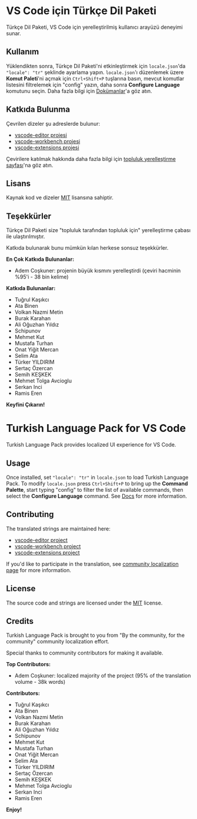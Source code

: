 # VS Code için Türkçe Dil Paketi

Türkçe Dil Paketi, VS Code için yerelleştirilmiş kullanıcı arayüzü deneyimi sunar.

## Kullanım

Yüklendikten sonra, Türkçe Dil Paketi'ni etkinleştirmek için `locale.json`'da `"locale": "tr"` şeklinde ayarlama yapın. `locale.json`'ı düzenlemek üzere **Komut Paleti**'ni açmak için `Ctrl+Shift+P` tuşlarına basın, mevcut komutlar listesini filtrelemek için "config" yazın, daha sonra **Configure Language** komutunu seçin. Daha fazla bilgi için [Dokümanlar](https://go.microsoft.com/fwlink/?LinkId=761051)'a göz atın.

## Katkıda Bulunma

Çevrilen dizeler şu adreslerde bulunur:

* [vscode-editor projesi](https://www.transifex.com/microsoft-oss/vscode-editor/language/hu/)
* [vscode-workbench projesi](https://www.transifex.com/microsoft-oss/vscode-workbench/language/hu/)
* [vscode-extensions projesi](https://www.transifex.com/microsoft-oss/vscode-extensions/language/hu/)

Çevirilere katılmak hakkında daha fazla bilgi için [topluluk yerelleştirme sayfası](https://aka.ms/vscodeloc)'na göz atın.

## Lisans

Kaynak kod ve dizeler [MIT](https://github.com/Microsoft/vscode-loc/blob/master/LICENSE.md) lisansına sahiptir.

## Teşekkürler

Türkçe Dil Paketi size "topluluk tarafından topluluk için" yerelleştirme çabası ile ulaştırılmıştır.

Katkıda bulunarak bunu mümkün kılan herkese sonsuz teşekkürler.

**En Çok Katkıda Bulunanlar:**

* Adem Coşkuner: projenin büyük kısmını yerelleştirdi (çeviri hacminin %95'i - 38 bin kelime)

**Katkıda Bulunanlar:**

* Tuğrul Kaşıkcı
* Ata Binen
* Volkan Nazmi Metin
* Burak Karahan
* Ali Oğuzhan Yıldız
* Schipunov
* Mehmet Kut
* Mustafa Turhan
* Onat Yiğit Mercan
* Selim Ata
* Türker YILDIRIM
* Sertaç Özercan
* Semih KEŞKEK
* Mehmet Tolga Avcioglu
* Serkan Inci
* Ramis Eren

**Keyfini Çıkarın!**

# Turkish Language Pack for VS Code

Turkish Language Pack provides localized UI experience for VS Code.

## Usage

Once installed, set `"locale": "tr"` in `locale.json` to load Turkish Language Pack. To modify `locale.json` press `Ctrl+Shift+P` to bring up the **Command Palette**, start typing "config" to filter the list of available commands, then select the **Configure Language** command. See [Docs](https://go.microsoft.com/fwlink/?LinkId=761051) for more information.

## Contributing

The translated strings are maintained here:

* [vscode-editor project](https://www.transifex.com/microsoft-oss/vscode-editor/language/tr/)
* [vscode-workbench project](https://www.transifex.com/microsoft-oss/vscode-workbench/language/tr/)
* [vscode-extensions project](https://www.transifex.com/microsoft-oss/vscode-extensions/language/tr/)

If you'd like to participate in the translation, see [community localization page](https://aka.ms/vscodeloc) for more information.

## License

The source code and strings are licensed under the [MIT](https://github.com/Microsoft/vscode-loc/blob/master/LICENSE.md) license.

## Credits

Turkish Language Pack is brought to you from "By the community, for the community" community localization effort.

Special thanks to community contributors for making it available.

**Top Contributors:**

* Adem Coşkuner: localized majority of the project (95% of the translation volume - 38k words)

**Contributors:**

* Tuğrul Kaşıkcı
* Ata Binen
* Volkan Nazmi Metin
* Burak Karahan
* Ali Oğuzhan Yıldız
* Schipunov
* Mehmet Kut
* Mustafa Turhan
* Onat Yiğit Mercan
* Selim Ata
* Türker YILDIRIM
* Sertaç Özercan
* Semih KEŞKEK
* Mehmet Tolga Avcioglu
* Serkan Inci
* Ramis Eren

**Enjoy!**
